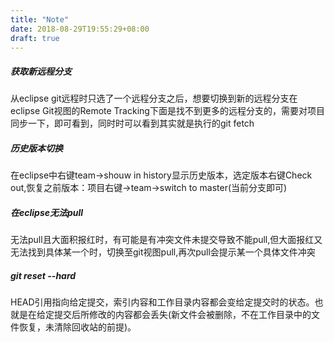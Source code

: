 ```yaml
---
title: "Note"
date: 2018-08-29T19:55:29+08:00
draft: true
---
```


##### 获取新远程分支
从eclipse git远程时只选了一个远程分支之后，想要切换到新的远程分支在eclipse Git视图的Remote Tracking下面是找不到更多的远程分支的，需要对项目同步一下，即可看到，同时时可以看到其实就是执行的git fetch

##### 历史版本切换
在eclipse中右键team->shouw in history显示历史版本，选定版本右键Check out,恢复之前版本：项目右键->team->switch to master(当前分支即可)

##### 在eclipse无法pull
无法pull且大面积报红时，有可能是有冲突文件未提交导致不能pull,但大面报红又无法找到具体某一个时，切换至git视图pull,再次pull会提示某一个具体文件冲突

##### git reset --hard
HEAD引用指向给定提交，索引内容和工作目录内容都会变给定提交时的状态。也就是在给定提交后所修改的内容都会丢失(新文件会被删除，不在工作目录中的文件恢复，未清除回收站的前提)。
